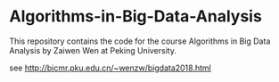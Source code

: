 # Algorithms-in-Big-Data-Analysis

This repository contains the code for the course Algorithms in Big Data Analysis by Zaiwen Wen at Peking University.

see http://bicmr.pku.edu.cn/~wenzw/bigdata2018.html
